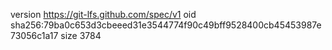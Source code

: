 version https://git-lfs.github.com/spec/v1
oid sha256:79ba0c653d3cbeeed31e3544774f90c49bff9528400cb45453987e73056c1a17
size 3784
